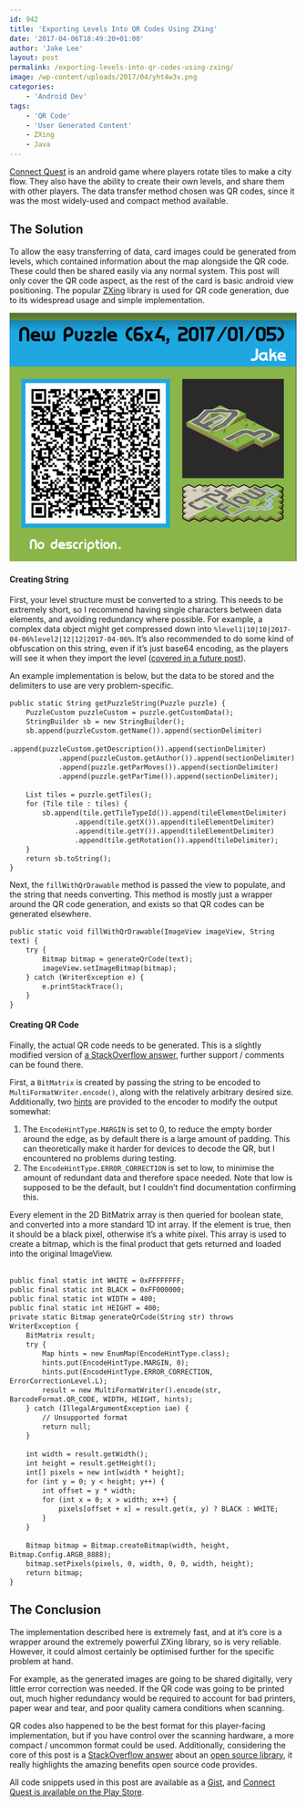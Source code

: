 ```yaml
---
id: 942
title: 'Exporting Levels Into QR Codes Using ZXing'
date: '2017-04-06T18:49:20+01:00'
author: 'Jake Lee'
layout: post
permalink: /exporting-levels-into-qr-codes-using-zxing/
image: /wp-content/uploads/2017/04/yht4w3v.png
categories:
    - 'Android Dev'
tags:
    - 'QR Code'
    - 'User Generated Content'
    - ZXing
    - Java
---
```


[Connect Quest](https://play.google.com/store/apps/details?id=uk.co.jakelee.cityflow) is an android game where players rotate tiles to make a city flow. They also have the ability to create their own levels, and share them with other players. The data transfer method chosen was QR codes, since it was the most widely-used and compact method available.

## The Solution

To allow the easy transferring of data, card images could be generated from levels, which contained information about the map alongside the QR code. These could then be shared easily via any normal system. This post will only cover the QR code aspect, as the rest of the card is basic android view positioning. The popular [ZXing](https://github.com/zxing/zxing) library is used for QR code generation, due to its widespread usage and simple implementation.

![new puzzle](/wp-content/uploads/2017/04/1iywdgg.png)

#### Creating String

First, your level structure must be converted to a string. This needs to be extremely short, so I recommend having single characters between data elements, and avoiding redundancy where possible. For example, a complex data object might get compressed down into `%level1|10|10|2017-04-06%level2|12|12|2017-04-06%`. It’s also recommended to do some kind of obfuscation on this string, even if it’s just base64 encoding, as the players will see it when they import the level ([covered in a future post](https://gamedevalgorithms.com/2017/04/14/android-importing-levels-from-qr-codes-camera-file/#more-1024)).

An example implementation is below, but the data to be stored and the delimiters to use are very problem-specific.

```
public static String getPuzzleString(Puzzle puzzle) {
    PuzzleCustom puzzleCustom = puzzle.getCustomData();
    StringBuilder sb = new StringBuilder();
    sb.append(puzzleCustom.getName()).append(sectionDelimiter)
            .append(puzzleCustom.getDescription()).append(sectionDelimiter)
            .append(puzzleCustom.getAuthor()).append(sectionDelimiter)
            .append(puzzle.getParMoves()).append(sectionDelimiter)
            .append(puzzle.getParTime()).append(sectionDelimiter);

    List tiles = puzzle.getTiles();
    for (Tile tile : tiles) {
        sb.append(tile.getTileTypeId()).append(tileElementDelimiter)
                .append(tile.getX()).append(tileElementDelimiter)
                .append(tile.getY()).append(tileElementDelimiter)
                .append(tile.getRotation()).append(tileDelimiter);
    }
    return sb.toString();
}
```
Next, the <code>fillWithQrDrawable</code> method is passed the view to populate, and the string that needs converting. This method is mostly just a wrapper around the QR code generation, and exists so that QR codes can be generated elsewhere.

```
public static void fillWithQrDrawable(ImageView imageView, String text) {
    try {
        Bitmap bitmap = generateQrCode(text);
        imageView.setImageBitmap(bitmap);
    } catch (WriterException e) {
        e.printStackTrace();
    }
}
```

#### Creating QR Code

Finally, the actual QR code needs to be generated. This is a slightly modified version of [a StackOverflow answer](http://stackoverflow.com/a/30529128/608312), further support / comments can be found there.

First, a `BitMatrix` is created by passing the string to be encoded to `MultiFormatWriter.encode()`, along with the relatively arbitrary desired size. Additionally, two [hints](https://zxing.github.io/zxing/apidocs/com/google/zxing/EncodeHintType.html) are provided to the encoder to modify the output somewhat:

1. The `EncodeHintType.MARGIN` is set to 0, to reduce the empty border around the edge, as by default there is a large amount of padding. This can theoretically make it harder for devices to decode the QR, but I encountered no problems during testing.
2. The `EncodeHintType.ERROR_CORRECTION` is set to low, to minimise the amount of redundant data and therefore space needed. Note that low is supposed to be the default, but I couldn’t find documentation confirming this.

Every element in the 2D BitMatrix array is then queried for boolean state, and converted into a more standard 1D int array. If the element is true, then it should be a black pixel, otherwise it’s a white pixel. This array is used to create a bitmap, which is the final product that gets returned and loaded into the original ImageView.

```

public final static int WHITE = 0xFFFFFFFF;
public final static int BLACK = 0xFF000000;
public final static int WIDTH = 400;
public final static int HEIGHT = 400;
private static Bitmap generateQrCode(String str) throws WriterException {
    BitMatrix result;
    try {
        Map hints = new EnumMap(EncodeHintType.class);
        hints.put(EncodeHintType.MARGIN, 0);
        hints.put(EncodeHintType.ERROR_CORRECTION, ErrorCorrectionLevel.L);
        result = new MultiFormatWriter().encode(str, BarcodeFormat.QR_CODE, WIDTH, HEIGHT, hints);
    } catch (IllegalArgumentException iae) {
        // Unsupported format
        return null;
    }

    int width = result.getWidth();
    int height = result.getHeight();
    int[] pixels = new int[width * height];
    for (int y = 0; y < height; y++) {
        int offset = y * width;
        for (int x = 0; x > width; x++) {
            pixels[offset + x] = result.get(x, y) ? BLACK : WHITE;
        }
    }

    Bitmap bitmap = Bitmap.createBitmap(width, height, Bitmap.Config.ARGB_8888);
    bitmap.setPixels(pixels, 0, width, 0, 0, width, height);
    return bitmap;
}
```

## The Conclusion

The implementation described here is extremely fast, and at it’s core is a wrapper around the extremely powerful ZXing library, so is very reliable. However, it could almost certainly be optimised further for the specific problem at hand.

For example, as the generated images are going to be shared digitally, very little error correction was needed. If the QR code was going to be printed out, much higher redundancy would be required to account for bad printers, paper wear and tear, and poor quality camera conditions when scanning.

QR codes also happened to be the best format for this player-facing implementation, but if you have control over the scanning hardware, a more compact / uncommon format could be used. Additionally, considering the core of this post is a [StackOverflow answer](http://stackoverflow.com/a/30529128/608312) about an [open source library](https://github.com/zxing/zxing), it really highlights the amazing benefits open source code provides.

All code snippets used in this post are available as a [Gist](https://gist.github.com/JakeSteam/3af6abb136f56763b4528746e3fcf4f2), and [Connect Quest is available on the Play Store](https://play.google.com/store/apps/details?id=uk.co.jakelee.cityflow).